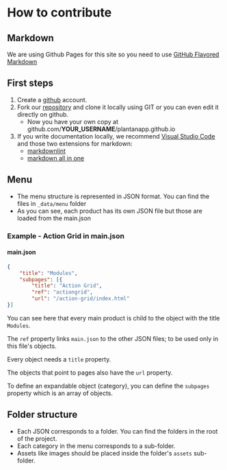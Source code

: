 # How to contribute

## Markdown

We are using Github Pages for this site so you need to use [GitHub Flavored Markdown](//guides.github.com/features/mastering-markdown/)

## First steps

  1. Create a [github](//github.com) account.
  2. Fork our [repository](//github.com/plantanapp/plantanapp.github.io) and clone it locally using GIT or you can even edit it directly on github.
      - Now you have your own copy at github.com/**YOUR_USERNAME**/plantanapp.github.io
  3. If you write documentation locally, we recommend [Visual Studio Code](//code.visualstudio.com/) and those two extensions for markdown:
      - [markdownlint](//marketplace.visualstudio.com/items?itemName=DavidAnson.vscode-markdownlint)
      - [markdown all in one](//marketplace.visualstudio.com/items?itemName=yzhang.markdown-all-in-one)

## Menu

- The menu structure is represented in JSON format. You can find the files in `_data/menu` folder
- As you can see, each product has its own JSON file but those are loaded from the main.json

### Example - Action Grid in main.json

#### main.json

```json
{
    "title": "Modules",
    "subpages": [{
        "title": "Action Grid",
        "ref": "actiongrid",
        "url": "/action-grid/index.html"
}]
```

You can see here that every main product is child to the object with the title `Modules`.

The `ref` property links `main.json` to the other JSON files; to be used only in this file's objects.

Every object needs a `title` property.

The objects that point to pages also have the `url` property.

To define an expandable object (category), you can define the `subpages` property which is an array of objects.

## Folder structure

- Each JSON corresponds to a folder. You can find the folders in the root of the project.
- Each category in the menu corresponds to a sub-folder.
- Assets like images should be placed inside the folder's `assets` sub-folder.
